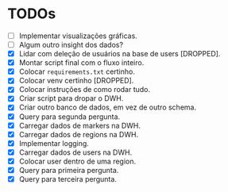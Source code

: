 # TODOs

- [ ] Implementar visualizações gráficas.
- [ ] Algum outro insight dos dados?
- [X] Lidar com deleção de usuários na base de users [DROPPED].
- [X] Montar script final com o fluxo inteiro.
- [X] Colocar `requirements.txt` certinho.
- [X] Colocar venv certinho [DROPPED].
- [X] Colocar instruções de como rodar tudo.
- [X] Criar script para dropar o DWH.
- [X] Criar outro banco de dados, em vez de outro schema.
- [X] Query para segunda pergunta.
- [X] Carregar dados de markers na DWH.
- [X] Carregar dados de regions na DWH.
- [X] Implementar logging.
- [X] Carregar dados de users na DWH.
- [X] Colocar user dentro de uma region.
- [X] Query para primeira pergunta.
- [X] Query para terceira pergunta.